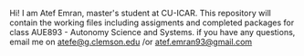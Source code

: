 Hi! I am Atef Emran, master's student at CU-ICAR.
This repository will contain the working files including assigments and completed packages 
for class AUE893 - Autonomy Science and Systems.
if you have any questions, email me on atefe@g.clemson.edu /or atef.emran93@gmail.com
